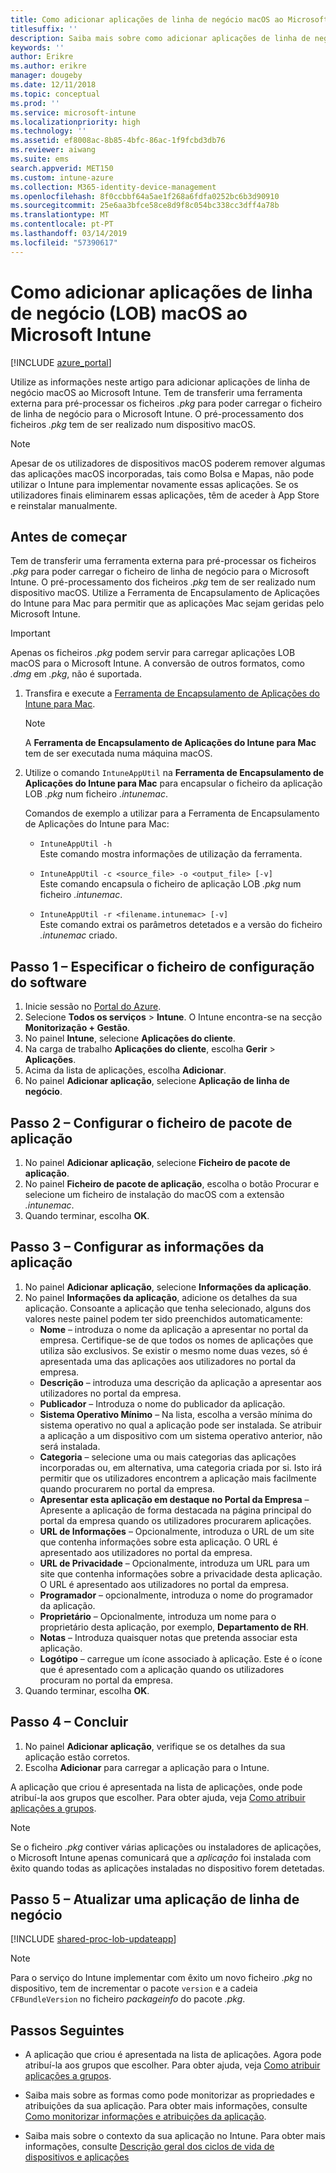 ```yaml
---
title: Como adicionar aplicações de linha de negócio macOS ao Microsoft Intune
titlesuffix: ''
description: Saiba mais sobre como adicionar aplicações de linha de negócio (LOB) do macOS para o Microsoft Intune.
keywords: ''
author: Erikre
ms.author: erikre
manager: dougeby
ms.date: 12/11/2018
ms.topic: conceptual
ms.prod: ''
ms.service: microsoft-intune
ms.localizationpriority: high
ms.technology: ''
ms.assetid: ef8008ac-8b85-4bfc-86ac-1f9fcbd3db76
ms.reviewer: aiwang
ms.suite: ems
search.appverid: MET150
ms.custom: intune-azure
ms.collection: M365-identity-device-management
ms.openlocfilehash: 8f0ccbbf64a5ae1f268a6fdfa0252bc6b3d90910
ms.sourcegitcommit: 25e6aa3bfce58ce8d9f8c054bc338cc3dff4a78b
ms.translationtype: MT
ms.contentlocale: pt-PT
ms.lasthandoff: 03/14/2019
ms.locfileid: "57390617"
---
```

# <a name="how-to-add-macos-line-of-business-lob-apps-to-microsoft-intune"></a>Como adicionar aplicações de linha de negócio (LOB) macOS ao Microsoft Intune

[!INCLUDE [azure_portal](./includes/azure_portal.md)]

Utilize as informações neste artigo para adicionar aplicações de linha de negócio macOS ao Microsoft Intune. Tem de transferir uma ferramenta externa para pré-processar os ficheiros *.pkg* para poder carregar o ficheiro de linha de negócio para o Microsoft Intune. O pré-processamento dos ficheiros *.pkg* tem de ser realizado num dispositivo macOS.

> [!NOTE]
> Apesar de os utilizadores de dispositivos macOS poderem remover algumas das aplicações macOS incorporadas, tais como Bolsa e Mapas, não pode utilizar o Intune para implementar novamente essas aplicações. Se os utilizadores finais eliminarem essas aplicações, têm de aceder à App Store e reinstalar manualmente.

## <a name="before-your-start"></a>Antes de começar

Tem de transferir uma ferramenta externa para pré-processar os ficheiros *.pkg* para poder carregar o ficheiro de linha de negócio para o Microsoft Intune. O pré-processamento dos ficheiros *.pkg* tem de ser realizado num dispositivo macOS. Utilize a Ferramenta de Encapsulamento de Aplicações do Intune para Mac para permitir que as aplicações Mac sejam geridas pelo Microsoft Intune.

> [!IMPORTANT]
> Apenas os ficheiros *.pkg* podem servir para carregar aplicações LOB macOS para o Microsoft Intune. A conversão de outros formatos, como *.dmg* em *.pkg*, não é suportada.

1. Transfira e execute a [Ferramenta de Encapsulamento de Aplicações do Intune para Mac](https://github.com/msintuneappsdk/intune-app-wrapping-tool-mac).

    > [!NOTE]
    > A **Ferramenta de Encapsulamento de Aplicações do Intune para Mac** tem de ser executada numa máquina macOS.

2. Utilize o comando `IntuneAppUtil` na **Ferramenta de Encapsulamento de Aplicações do Intune para Mac** para encapsular o ficheiro da aplicação LOB *.pkg* num ficheiro *.intunemac*.<br>

    Comandos de exemplo a utilizar para a Ferramenta de Encapsulamento de Aplicações do Intune para Mac:
    
    - `IntuneAppUtil -h`<br>
    Este comando mostra informações de utilização da ferramenta.
    
    - `IntuneAppUtil -c <source_file> -o <output_file> [-v]`<br>
    Este comando encapsula o ficheiro de aplicação LOB *.pkg* num ficheiro *.intunemac*.
    
    - `IntuneAppUtil -r <filename.intunemac> [-v]`<br>
    Este comando extrai os parâmetros detetados e a versão do ficheiro *.intunemac* criado.

## <a name="step-1---specify-the-software-setup-file"></a>Passo 1 – Especificar o ficheiro de configuração do software

1. Inicie sessão no [Portal do Azure](https://portal.azure.com).
2. Selecione **Todos os serviços** > **Intune**. O Intune encontra-se na secção **Monitorização + Gestão**.
3. No painel **Intune**, selecione **Aplicações do cliente**.
4. Na carga de trabalho **Aplicações do cliente**, escolha **Gerir** > **Aplicações**.
5. Acima da lista de aplicações, escolha **Adicionar**.
6. No painel **Adicionar aplicação**, selecione **Aplicação de linha de negócio**.

## <a name="step-2---configure-the-app-package-file"></a>Passo 2 – Configurar o ficheiro de pacote de aplicação

1. No painel **Adicionar aplicação**, selecione **Ficheiro de pacote de aplicação**.
2. No painel **Ficheiro de pacote de aplicação**, escolha o botão Procurar e selecione um ficheiro de instalação do macOS com a extensão *.intunemac*.
3. Quando terminar, escolha **OK**.


## <a name="step-3---configure-app-information"></a>Passo 3 – Configurar as informações da aplicação

1. No painel **Adicionar aplicação**, selecione **Informações da aplicação**.
2. No painel **Informações da aplicação**, adicione os detalhes da sua aplicação. Consoante a aplicação que tenha selecionado, alguns dos valores neste painel podem ter sido preenchidos automaticamente:
    - **Nome** – introduza o nome da aplicação a apresentar no portal da empresa. Certifique-se de que todos os nomes de aplicações que utiliza são exclusivos. Se existir o mesmo nome duas vezes, só é apresentada uma das aplicações aos utilizadores no portal da empresa.
    - **Descrição** – introduza uma descrição da aplicação a apresentar aos utilizadores no portal da empresa.
    - **Publicador** – Introduza o nome do publicador da aplicação.
    - **Sistema Operativo Mínimo** – Na lista, escolha a versão mínima do sistema operativo no qual a aplicação pode ser instalada. Se atribuir a aplicação a um dispositivo com um sistema operativo anterior, não será instalada.
    - **Categoria** – selecione uma ou mais categorias das aplicações incorporadas ou, em alternativa, uma categoria criada por si. Isto irá permitir que os utilizadores encontrem a aplicação mais facilmente quando procurarem no portal da empresa.
    - **Apresentar esta aplicação em destaque no Portal da Empresa** – Apresente a aplicação de forma destacada na página principal do portal da empresa quando os utilizadores procurarem aplicações.
    - **URL de Informações** – Opcionalmente, introduza o URL de um site que contenha informações sobre esta aplicação. O URL é apresentado aos utilizadores no portal da empresa.
    - **URL de Privacidade** – Opcionalmente, introduza um URL para um site que contenha informações sobre a privacidade desta aplicação. O URL é apresentado aos utilizadores no portal da empresa.
    - **Programador** – opcionalmente, introduza o nome do programador da aplicação.
    - **Proprietário** – Opcionalmente, introduza um nome para o proprietário desta aplicação, por exemplo, **Departamento de RH**.
    - **Notas** – Introduza quaisquer notas que pretenda associar esta aplicação.
    - **Logótipo** – carregue um ícone associado à aplicação. Este é o ícone que é apresentado com a aplicação quando os utilizadores procuram no portal da empresa.
3. Quando terminar, escolha **OK**.

## <a name="step-4---finish-up"></a>Passo 4 – Concluir

1. No painel **Adicionar aplicação**, verifique se os detalhes da sua aplicação estão corretos.
2. Escolha **Adicionar** para carregar a aplicação para o Intune.

A aplicação que criou é apresentada na lista de aplicações, onde pode atribuí-la aos grupos que escolher. Para obter ajuda, veja [Como atribuir aplicações a grupos](apps-deploy.md).

> [!NOTE]
> Se o ficheiro *.pkg* contiver várias aplicações ou instaladores de aplicações, o Microsoft Intune apenas comunicará que a *aplicação* foi instalada com êxito quando todas as aplicações instaladas no dispositivo forem detetadas.

## <a name="step-5---update-a-line-of-business-app"></a>Passo 5 – Atualizar uma aplicação de linha de negócio

[!INCLUDE [shared-proc-lob-updateapp](./includes/shared-proc-lob-updateapp.md)]

> [!NOTE]
> Para o serviço do Intune implementar com êxito um novo ficheiro *.pkg* no dispositivo, tem de incrementar o pacote `version` e a cadeia `CFBundleVersion` no ficheiro *packageinfo* do pacote *.pkg*.

## <a name="next-steps"></a>Passos Seguintes

- A aplicação que criou é apresentada na lista de aplicações. Agora pode atribuí-la aos grupos que escolher. Para obter ajuda, veja [Como atribuir aplicações a grupos](apps-deploy.md).

- Saiba mais sobre as formas como pode monitorizar as propriedades e atribuições da sua aplicação. Para obter mais informações, consulte [Como monitorizar informações e atribuições da aplicação](apps-monitor.md).

- Saiba mais sobre o contexto da sua aplicação no Intune. Para obter mais informações, consulte [Descrição geral dos ciclos de vida de dispositivos e aplicações](introduction-device-app-lifecycles.md)
